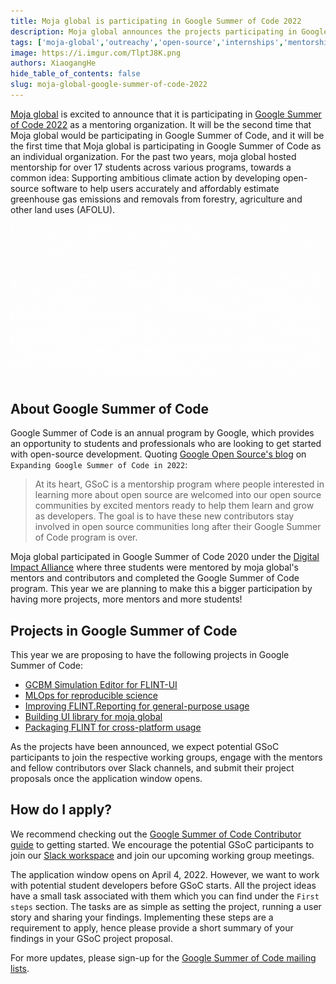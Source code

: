 ```yaml
---
title: Moja global is participating in Google Summer of Code 2022
description: Moja global announces the projects participating in Google Summer of Code 2022 as a mentoring organization
tags: ['moja-global','outreachy','open-source','internships','mentorship']
image: https://i.imgur.com/TlptJ8K.png
authors: XiaogangHe
hide_table_of_contents: false
slug: moja-global-google-summer-of-code-2022
---
```


[Moja global](https://moja.global) is excited to announce that it is participating in [Google Summer of Code 2022](https://summerofcode.withgoogle.com/) as a mentoring organization. It will be the second time that Moja global would be participating in Google Summer of Code, and it will be the first time that Moja global is participating in Google Summer of Code as an individual organization. For the past two years, moja global hosted mentorship for over 17 students across various programs, towards a common idea: Supporting ambitious climate action by developing open-source software to help users accurately and affordably estimate greenhouse gas emissions and removals from forestry, agriculture and other land uses (AFOLU).

![Moja global's participation in Google Summer of Code 2022](/img/moja-global-gsoc-2022.gif)

## About Google Summer of Code

Google Summer of Code is an annual program by Google, which provides an opportunity to students and professionals who are looking to get started with open-source development. Quoting [Google Open Source's blog](https://opensource.googleblog.com/2021/11/expanding-google-summer-of-code-in-2022.html) on `Expanding Google Summer of Code in 2022`:

> At its heart, GSoC is a mentorship program where people interested in learning more about open source are welcomed into our open source communities by excited mentors ready to help them learn and grow as developers. The goal is to have these new contributors stay involved in open source communities long after their Google Summer of Code program is over.

Moja global participated in Google Summer of Code 2020 under the [Digital Impact Alliance](https://summerofcode.withgoogle.com/archive/2020/organizations/6465676589400064/) where three students were mentored by moja global's mentors and contributors and completed the Google Summer of Code program. This year we are planning to make this a bigger participation by having more projects, more mentors and more students!

## Projects in Google Summer of Code

This year we are proposing to have the following projects in Google Summer of Code:

- [GCBM Simulation Editor for FLINT-UI](https://github.com/moja-global/mentorship/blob/main/google-summer-of-code/GSOC-2022-Ideas.md#idea-gcbm-simulation-editor-for-flint-ui)
- [MLOps for reproducible science](https://github.com/moja-global/mentorship/blob/main/google-summer-of-code/GSOC-2022-Ideas.md#idea-mlops-for-reproducible-science)
- [Improving FLINT.Reporting for general-purpose usage](https://github.com/moja-global/mentorship/blob/main/google-summer-of-code/GSOC-2022-Ideas.md#idea-improving-flintreporting-for-general-purpose-usage)
- [Building UI library for moja global](https://github.com/moja-global/mentorship/blob/main/google-summer-of-code/GSOC-2022-Ideas.md#idea-building-ui-library-for-moja-global)
- [Packaging FLINT for cross-platform usage](https://github.com/moja-global/mentorship/blob/main/google-summer-of-code/GSOC-2022-Ideas.md#idea-packaging-flint-for-cross-platform-usage)

As the projects have been announced, we expect potential GSoC participants to join the respective working groups, engage with the mentors and fellow contributors over Slack channels, and submit their project proposals once the application window opens.

## How do I apply?

We recommend checking out the [Google Summer of Code Contributor guide](https://google.github.io/gsocguides/student/) to getting started. We encourage the potential GSoC participants to join our [Slack workspace](https://join.slack.com/t/mojaglobal/shared_invite/zt-o6ta1ug0-rVLjAo460~d7JbZ~HpFFtw) and join our upcoming working group meetings.

The application window opens on April 4, 2022. However, we want to work with potential student developers before GSoC starts. All the project ideas have a small task associated with them which you can find under the `First steps` section. The tasks are as simple as setting the project, running a user story and sharing your findings. Implementing these steps are a requirement to apply, hence please provide a short summary of your findings in your GSoC project proposal.

For more updates, please sign-up for the [Google Summer of Code mailing lists](https://developers.google.com/open-source/gsoc/resources/lists).
